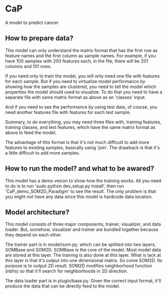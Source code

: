 CaP
===

A model to predict cancer


How to prepare data?
--------------------

This model can only understand the matrix format that has the first row as
feature names and the first column as sample names. For example, if you
have 100 samples with 200 features each, in the file, there will be 201
columns and 101 rows.

If you need only to train the model, you will only need one file with
features for each sample. But if you need to virtualize model
performance by showing how the samples are clustered, you need to tell
the model which properties the model should used to visualize. To do
that you need to have a separate file with same matrix format as above
as an 'classes' input. 

And if you need to see the performance by using test data, of course,
you need another features file with features for each test sample.

Summary, to do everything, you may need three files with, training
features, training classes, and test features, which have the same
matrix format as above to feed the model.

The advantage of this format is that it's not much difficult to add more
features to existing samples, basically using 'join'. The drawback is
that it's a little difficult to add more samples.


How to run the model? and what to be awared?
--------------------------------------------

This model has a demo vesion to show how the training works. All you
need to do is to run 'sudo python dev_setup.py install', then run
'CaP_demo_SOM2D_Paradigm' to see the result. The only problem is that
you might not have any data since this model is hardcode data location.


Model architecture?
-------------------

This model consists of three major components, trainer, visualizer, and
data loader. But, somehow, visualizer and trainer are bundled together
because they depend on each other.

The trainer part is in model/som.py, which can be splitted into two layers,
SOMBase and SOM2D. SOMBase is the core of the model. Most model data are
stored at this layer. The training is also done at this layer. What is
lack at this layer is that it's output into one dimensional matrix. So
come SOM2D. Its purpose is to output 2D result. SOM2D modifies
neighborhood function (nbhs) so that it'll search for neighborhoods in
2D direction.

The data loader part is in plugin/base.py. Given the correct input
format, it'll produce the data that can be directly feed to the model.
